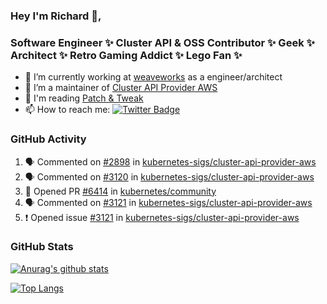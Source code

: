 ### Hey I'm Richard 👋, 

<h3 align="left">Software Engineer ✨ Cluster API & OSS Contributor ✨ Geek ✨ Architect ✨ Retro Gaming Addict ✨ Lego Fan ✨</h3>

- 🔭 I’m currently working at [weaveworks](https://github.com/weaveworks) as a engineer/architect
- 👯 I’m a maintainer of [Cluster API Provider AWS](https://github.com/kubernetes-sigs/cluster-api-provider-aws)
- 💬 I'm reading [Patch & Tweak](https://bjooks.com/products/patch-tweak-exploring-modular-synthesis)
- 📫 How to reach me: [![Twitter Badge](https://img.shields.io/badge/-@fruit_case-00acee?style=flat&logo=Twitter&logoColor=white)](https://twitter.com/intent/follow?screen_name=fruit_case "Follow on Twitter")

### GitHub Activity 

<!--START_SECTION:activity-->
1. 🗣 Commented on [#2898](https://github.com/kubernetes-sigs/cluster-api-provider-aws/issues/2898) in [kubernetes-sigs/cluster-api-provider-aws](https://github.com/kubernetes-sigs/cluster-api-provider-aws)
2. 🗣 Commented on [#3120](https://github.com/kubernetes-sigs/cluster-api-provider-aws/issues/3120) in [kubernetes-sigs/cluster-api-provider-aws](https://github.com/kubernetes-sigs/cluster-api-provider-aws)
3. 💪 Opened PR [#6414](https://github.com/kubernetes/community/pull/6414) in [kubernetes/community](https://github.com/kubernetes/community)
4. 🗣 Commented on [#3121](https://github.com/kubernetes-sigs/cluster-api-provider-aws/issues/3121) in [kubernetes-sigs/cluster-api-provider-aws](https://github.com/kubernetes-sigs/cluster-api-provider-aws)
5. ❗️ Opened issue [#3121](https://github.com/kubernetes-sigs/cluster-api-provider-aws/issues/3121) in [kubernetes-sigs/cluster-api-provider-aws](https://github.com/kubernetes-sigs/cluster-api-provider-aws)
<!--END_SECTION:activity-->

### GitHub Stats

[![Anurag's github stats](https://github-readme-stats.vercel.app/api?username=richardcase&count_private=true&show_icons=true)](https://github.com/anuraghazra/github-readme-stats)

[![Top Langs](https://github-readme-stats.vercel.app/api/top-langs/?username=richardcase&hide=html&layout=compact)](https://github.com/anuraghazra/github-readme-stats)
